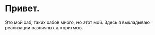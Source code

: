 # Привет. 
Это мой хаб, таких хабов много, но этот мой. 
Здесь я выкладываю реализации различных алгоритмов.


